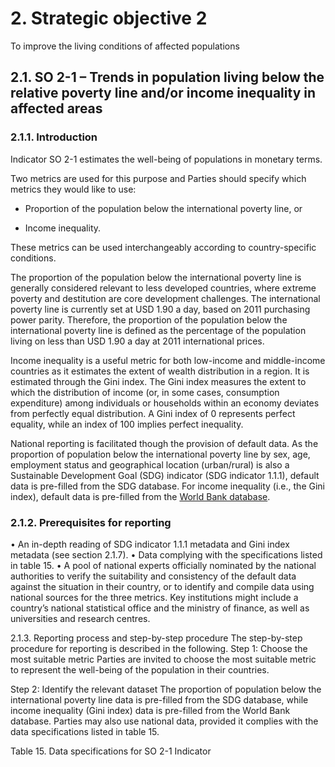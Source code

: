 # 2. Strategic objective 2

To improve the living conditions of affected populations

## 2.1. SO 2-1 – Trends in population living below the relative poverty line and/or income inequality in affected areas

### 2.1.1. Introduction

Indicator SO 2-1 estimates the well-being of populations in monetary terms. 

Two metrics are used for this purpose and Parties should specify which metrics they would like to use: 

- Proportion of the population below the international poverty line, or

- Income inequality.

These metrics can be used interchangeably according to country-specific conditions.

The proportion of the population below the international poverty line is generally considered relevant to less developed countries, where extreme poverty and destitution are core development challenges. The international poverty line is currently set at USD 1.90 a day, based on 2011 purchasing power parity. Therefore, the proportion of the population below the international poverty line is defined as the percentage of the population living on less than USD 1.90 a day at 2011 international prices.

Income inequality is a useful metric for both low-income and middle-income countries as it estimates the extent of wealth distribution in a region. It is estimated through the Gini index. The Gini index measures the extent to which the distribution of income (or, in some cases, consumption expenditure) among individuals or households within an economy deviates from perfectly equal distribution. A Gini index of 0 represents perfect equality, while an index of 100 implies perfect inequality.  

National reporting is facilitated though the provision of default data. As the proportion of population below the international poverty line by sex, age, employment status and geographical location (urban/rural) is also a Sustainable Development Goal (SDG) indicator (SDG indicator 1.1.1), default data is pre-filled from the SDG database. For income inequality (i.e., the Gini index), default data is pre-filled from the [World Bank database](https://data.worldbank.org/indicator/SI.POV.GINI?end=2015&start=1979&view=map). 

### 2.1.2. Prerequisites for reporting
•	An in-depth reading of SDG indicator 1.1.1 metadata and Gini index metadata (see section 2.1.7). 
•	Data complying with the specifications listed in table 15.
•	A pool of national experts officially nominated by the national authorities to verify the suitability and consistency of the default data against the situation in their country, or to identify and compile data using national sources for the three metrics. Key institutions might include a country’s national statistical office and the ministry of finance, as well as universities and research centres.

2.1.3. Reporting process and step-by-step procedure
The step-by-step procedure for reporting is described in the following.
Step 1: Choose the most suitable metric 
Parties are invited to choose the most suitable metric to represent the well-being of the population in their countries.

Step 2: Identify the relevant dataset
The proportion of population below the international poverty line data is pre-filled from the SDG database, while income inequality (Gini index) data is pre-filled from the World Bank database. 
Parties may also use national data, provided it complies with the data specifications listed in table 15. 

Table 15. Data specifications for SO 2-1 Indicator
